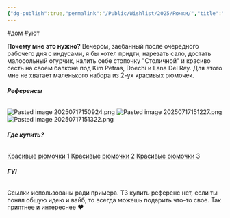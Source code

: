 ```yaml
---
{"dg-publish":true,"permalink":"/Public/Wishlist/2025/Рюмки/","title":"🍻 Рюмки"}
---
```


#дом #уют

**Почему мне это нужно?**
Вечером, заебанный после очередного рабочего дня с индусами, я бы хотел придти, нарезать сало, достать малосольный огурчик, налить себе стопочку "Столичной" и красиво сесть на своем балконе под Kim Petras, Doechi и Lana Del Ray. Для этого мне не хватает маленького набора из 2-ух красивых рюмочек.

###### **Референсы**
![Pasted image 20250717150924.png](/img/user/Public/Wishlist/2025/attachments/Pasted%20image%2020250717150924.png)
![Pasted image 20250717151227.png](/img/user/Public/Wishlist/2025/attachments/Pasted%20image%2020250717151227.png) 
![Pasted image 20250717151322.png](/img/user/Public/Wishlist/2025/attachments/Pasted%20image%2020250717151322.png)


###### **Где купить?**
[Красивые рюмочки 1](https://www.21vek.by/drinkware/4401451057582_pasabahce.html?utm_source=google&utm_medium=cpc&utm_campaign=17944147671&utm_content=|&utm_term=&gad_source=1&gad_campaignid=17347391501&gclid=CjwKCAjwvuLDBhAOEiwAPtF0Vm-_itkx9TyyEtPtCGJQmmFhnEiMN5aTa7DBUEo9Yq3QR4hZ6_wRmBoCRy4QAvD_BwE)
[Красивые рюмочки 2](https://www.21vek.by/drinkware/longchampl9754_eclat.html?utm_source=google&utm_medium=cpc&utm_campaign=18186474195&utm_content=|&utm_term=&gad_source=1&gad_campaignid=17338994605&gclid=CjwKCAjwvuLDBhAOEiwAPtF0VuD6q3_iWD4KT0StkOjrb9oGYVdyvXGpjtUghXdnz7MXonYJsdFc3xoCN2YQAvD_BwE)
[Красивые рюмочки 3](https://www.21vek.by/drinkware/longchampl7550_eclat.html?utm_source=google&utm_medium=cpc&utm_campaign=18186474195&utm_content=|&utm_term=&gad_source=1&gad_campaignid=17338994605&gclid=CjwKCAjwvuLDBhAOEiwAPtF0VuL6BGRARlgJ9XdRwc6-FEh0lL7Ih4AzNoOIy2rPEnTOLvvpAE2yHhoCNi4QAvD_BwE)


###### **FYI**
Ссылки использованы ради примера. ТЗ купить референс нет, если ты понял общую идею и вайб, то всегда можешь подарить что-то свое. Так приятнее и интереснее ❤️